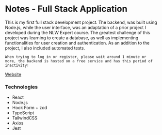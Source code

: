 # Notes - Full Stack Application

This is my first full stack development project. The backend, was built using Node.js, while the user interface, was an adaptation of a prior project I developed during the NLW Expert course.
The greatest challenge of this project was learning to create a database, as well as implementing functionalities for user creation and authentication. As an addition to the project, I also included automated tests.

```When trying to log in or register, please wait around 1 minute or more, the backend is hosted on a free service and has this period of inactivity!```

[Website](https://notes-yc.vercel.app/) 

### Technologies
* React
* Node.js
* Hook Form + zod
* TypeScript
* TailwindCSS
* Axios
* Jest
